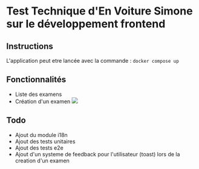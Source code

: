 # Test Technique d'En Voiture Simone sur le développement frontend

## Instructions
L'application peut etre lancée avec la commande :
``` docker compose up ```

## Fonctionnalités

- Liste des examens
- Création d'un examen
![](exam.png)

## Todo

  - Ajout du module i18n
  - Ajout des tests unitaires
  - Ajout des tests e2e
  - Ajout d'un systeme de feedback pour l'utilisateur (toast) lors de la creation d'un examen